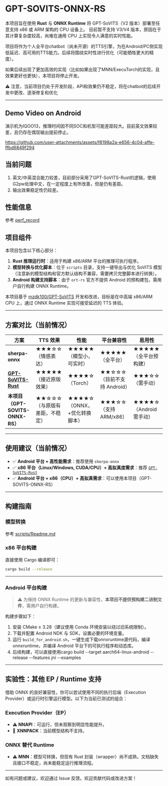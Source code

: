 # GPT-SOVITS-ONNX-RS

本项目旨在使用 **Rust** 与 **ONNX Runtime** 将 GPT-SoVITS（V2 版本）部署至任意支持 x86 或 ARM 架构的 CPU 设备上。
目前暂不支持 V3/V4 版本，原因在于其计算复杂度较高，尚难在通用 CPU 上实现令人满意的实时性能。


项目将作为个人全平台chatbot（尚未开源）的TTS引擎，为在Android/PC侧实现低延迟、高可用的TTS能力。后续将围绕实时性进行优化（可能牺牲更大的精度）。

如果后续出现了更加高效的实现（比如如果出现了MNN/ExecuTorch的实现，且效果更好也更快），本项目将停止开发。

⚠️ 注意，当前项目仍处于开发阶段，API和效果仍不稳定，将在chatbot的后续开发中更改、逐渐修复和优化

---

## Demo Video on Android

演示机为IQOO13，推理时间因不同SOC和机型可能差距较大。目前英文效果较差，且仍存在偶现输出提前停止。

https://github.com/user-attachments/assets/f8198a2a-e656-4c04-affe-ffbd6849f294



## 当前问题

1. 英文/中英混合能力较差，目前部分采用了GPT-SoVITS-Rust的逻辑，使用G2pw处理中文，在一定程度上有所改善，但是仍有差距。
2. 输出效果稳定性仍较差。

## 性能信息

参考 [perf_record](doc/perf_record.md)

## 项目组件

本项目包含以下核心部分：

1. **Rust 推理运行时**：适用于构建 x86/ARM 平台的推理可执行程序。
2. **模型转换与优化脚本**：位于 `scripts` 目录，支持一键导出与优化 SoVITS 模型（注意新的模型结构和官方默认结构不兼容，需要拷贝完整脚本进行转换）。
3. **Android 构建支持脚本**：由于 `ort-rs` 官方不提供 Android 的预构建包，需用户自行构建 ONNX Runtime。

本项目基于 [mzdk100/GPT-SoVITS](https://github.com/mzdk100/GPT-SoVITS) 开发和改进，目标是在中高端 x86/ARM CPU 上，通过 ONNX Runtime 实现可接受延迟的 TTS 体验。

---

## 方案对比（当前情况）

| 方案                                                                   | TTS 效果                 | 性能                     | 平台兼容性              | 易用性                         |
| -------------------------------------------------------------------- | ---------------------- | ---------------------- | ------------------ | --------------------------- |
| **sherpa-onnx**                                                      | ★★★☆☆（情感表达）      | ★★★★★（模型小，可实时）    | ★★★★★（全平台）         | ★★★★★（全平台预构建）             |
| **[GPT-SoVITS-Rust](https://github.com/second-state/gpt_sovits_rs)** | ★★★★★（接近原版效果）     | ★★★★☆（Torch）      | ★★☆☆☆（目前不支持 Android） | ★★★☆☆（需手动）              |
| **本项目（GPT-SOVITS-ONNX-RS）**                                      | ★★☆☆☆（与原版有差距，不稳定）            | ★★★★☆（ONNX，+优化转换脚本） | ★★★☆☆（支持 ARM/x86）  | ★★★★☆（Android 需手动） |

---

## 使用建议（当前情况）

* ✅ **Android 平台 + 高性能需求**：推荐使用 `sherpa-onnx`
* ✅ **x86 平台（Linux/Windows, CUDA/CPU）+ 高拟真度需求**：推荐 [`GPT-SoVITS-Rust`](https://github.com/second-state/gpt_sovits_rs)
* ✅ **Android 平台 + x86（CPU）+ 高拟真需求**：可以使用本项目（GPT-SOVITS-ONNX-RS）

---

## 构建指南

### 模型转换 

参考 [scripts/Readme.md](scripts/README.md)

### x86 平台构建

直接使用 Cargo 编译即可：

```bash
cargo build --release
```

---

### Android 平台构建

> ⚠️ 为保持 ONNX Runtime 的更新与兼容性，**本项目不提供预构建二进制文件**，需用户自行构建。

构建步骤如下：

1. 安装 CMake ≥ 3.28（建议使用 Conda 环境安装以绕过旧系统限制）。
2. 下载并配置 Android NDK 与 SDK，设置必要的环境变量。
3. 运行 `build_for_android.sh`，一键生成下载onnxruntime源代码，编译onnxruntime，并编译 Android 平台下的可执行程序和动态库。
4. 后续构建，可以直接使用cargo build --target aarch64-linux-android --release --features jni  --examples

---

## 实验性：其他 EP / Runtime 支持

借助 ONNX 的良好兼容性，你可以尝试使用不同的执行后端（Execution Provider）或运行时引擎运行模型。以下为当前已测试的组合：

### Execution Provider（EP）

* ⚠️ **NNAPI**：可运行，但未观察到明显性能提升。
* 🚧 **XNNPACK**：当前模型结构不支持。

### ONNX 替代 Runtime

* ⚠️ **MNN**：模型可转换，但现有 Rust 封装（wrapper）尚不成熟，文档缺失且接口不稳定，尚未能稳定运行推理流程。

---

如有问题或建议，欢迎通过 Issue 反馈。欢迎贡献代码或改进方案！
